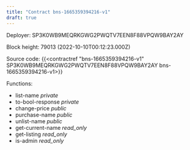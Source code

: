 ```yaml
---
title: "Contract bns-1665359394216-v1"
draft: true
---
```

Deployer: SP3K0WB9MEQRKGWG2PWQTV7EEN8F88VPQW9BAY2AY


 



Block height: 79013 (2022-10-10T00:12:23.000Z)

Source code: {{<contractref "bns-1665359394216-v1" SP3K0WB9MEQRKGWG2PWQTV7EEN8F88VPQW9BAY2AY bns-1665359394216-v1>}}

Functions:

* list-name _private_
* to-bool-response _private_
* change-price _public_
* purchase-name _public_
* unlist-name _public_
* get-current-name _read_only_
* get-listing _read_only_
* is-admin _read_only_
